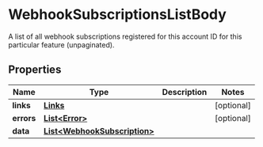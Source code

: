 

# WebhookSubscriptionsListBody

A list of all webhook subscriptions registered for this account ID for this particular feature (unpaginated).

## Properties

| Name | Type | Description | Notes |
|------------ | ------------- | ------------- | -------------|
|**links** | [**Links**](Links.md) |  |  [optional] |
|**errors** | [**List&lt;Error&gt;**](Error.md) |  |  [optional] |
|**data** | [**List&lt;WebhookSubscription&gt;**](WebhookSubscription.md) |  |  |



